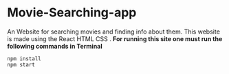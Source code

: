 # **Movie-Searching-app**
An Website for searching movies and finding info about them.
This website is made using the React HTML CSS .
**For running this site one must run the following commands in Terminal**
```
npm install
npm start
```

